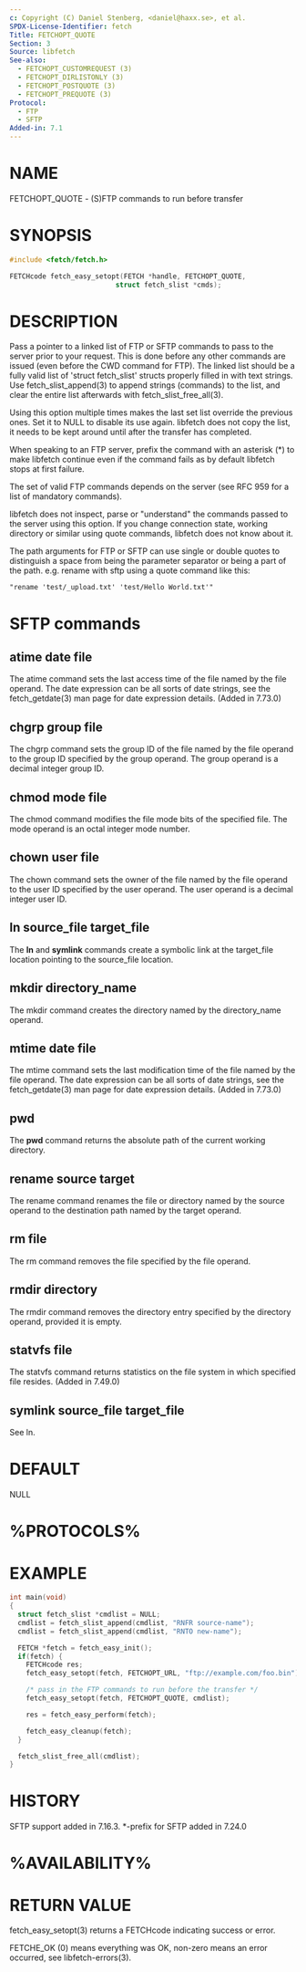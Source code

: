 ```yaml
---
c: Copyright (C) Daniel Stenberg, <daniel@haxx.se>, et al.
SPDX-License-Identifier: fetch
Title: FETCHOPT_QUOTE
Section: 3
Source: libfetch
See-also:
  - FETCHOPT_CUSTOMREQUEST (3)
  - FETCHOPT_DIRLISTONLY (3)
  - FETCHOPT_POSTQUOTE (3)
  - FETCHOPT_PREQUOTE (3)
Protocol:
  - FTP
  - SFTP
Added-in: 7.1
---
```


# NAME

FETCHOPT_QUOTE - (S)FTP commands to run before transfer

# SYNOPSIS

~~~c
#include <fetch/fetch.h>

FETCHcode fetch_easy_setopt(FETCH *handle, FETCHOPT_QUOTE,
                          struct fetch_slist *cmds);
~~~

# DESCRIPTION

Pass a pointer to a linked list of FTP or SFTP commands to pass to the server
prior to your request. This is done before any other commands are issued (even
before the CWD command for FTP). The linked list should be a fully valid list
of 'struct fetch_slist' structs properly filled in with text strings. Use
fetch_slist_append(3) to append strings (commands) to the list, and clear
the entire list afterwards with fetch_slist_free_all(3).

Using this option multiple times makes the last set list override the previous
ones. Set it to NULL to disable its use again. libfetch does not copy the list,
it needs to be kept around until after the transfer has completed.

When speaking to an FTP server, prefix the command with an asterisk (*) to
make libfetch continue even if the command fails as by default libfetch stops at
first failure.

The set of valid FTP commands depends on the server (see RFC 959 for a list of
mandatory commands).

libfetch does not inspect, parse or "understand" the commands passed to the
server using this option. If you change connection state, working directory or
similar using quote commands, libfetch does not know about it.

The path arguments for FTP or SFTP can use single or double quotes to
distinguish a space from being the parameter separator or being a part of the
path. e.g. rename with sftp using a quote command like this:

    "rename 'test/_upload.txt' 'test/Hello World.txt'"

# SFTP commands

## atime date file

The atime command sets the last access time of the file named by the file
operand. The date expression can be all sorts of date strings, see the
fetch_getdate(3) man page for date expression details. (Added in 7.73.0)

## chgrp group file

The chgrp command sets the group ID of the file named by the file operand to
the group ID specified by the group operand. The group operand is a decimal
integer group ID.

## chmod mode file

The chmod command modifies the file mode bits of the specified file. The
mode operand is an octal integer mode number.

## chown user file

The chown command sets the owner of the file named by the file operand to the
user ID specified by the user operand. The user operand is a decimal
integer user ID.

## ln source_file target_file

The **ln** and **symlink** commands create a symbolic link at the
target_file location pointing to the source_file location.

## mkdir directory_name

The mkdir command creates the directory named by the directory_name operand.

## mtime date file

The mtime command sets the last modification time of the file named by the
file operand. The date expression can be all sorts of date strings, see the
fetch_getdate(3) man page for date expression details. (Added in 7.73.0)

## pwd

The **pwd** command returns the absolute path of the current working
directory.

## rename source target

The rename command renames the file or directory named by the source
operand to the destination path named by the target operand.

## rm file

The rm command removes the file specified by the file operand.

## rmdir directory

The rmdir command removes the directory entry specified by the directory
operand, provided it is empty.

## statvfs file

The statvfs command returns statistics on the file system in which specified
file resides. (Added in 7.49.0)

## symlink source_file target_file

See ln.

# DEFAULT

NULL

# %PROTOCOLS%

# EXAMPLE

~~~c
int main(void)
{
  struct fetch_slist *cmdlist = NULL;
  cmdlist = fetch_slist_append(cmdlist, "RNFR source-name");
  cmdlist = fetch_slist_append(cmdlist, "RNTO new-name");

  FETCH *fetch = fetch_easy_init();
  if(fetch) {
    FETCHcode res;
    fetch_easy_setopt(fetch, FETCHOPT_URL, "ftp://example.com/foo.bin");

    /* pass in the FTP commands to run before the transfer */
    fetch_easy_setopt(fetch, FETCHOPT_QUOTE, cmdlist);

    res = fetch_easy_perform(fetch);

    fetch_easy_cleanup(fetch);
  }

  fetch_slist_free_all(cmdlist);
}
~~~

# HISTORY

SFTP support added in 7.16.3. *-prefix for SFTP added in 7.24.0

# %AVAILABILITY%

# RETURN VALUE

fetch_easy_setopt(3) returns a FETCHcode indicating success or error.

FETCHE_OK (0) means everything was OK, non-zero means an error occurred, see
libfetch-errors(3).
